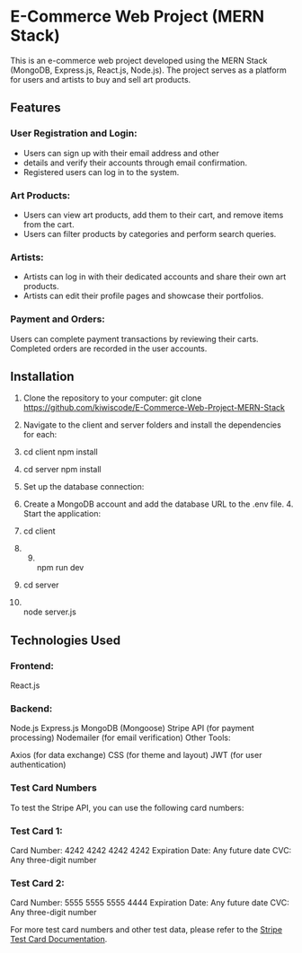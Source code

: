 # E-Commerce Web Project (MERN Stack)

This is an e-commerce web project developed using the MERN Stack (MongoDB, Express.js, React.js, Node.js). The project serves as a platform for users and artists to buy and sell art products.

## Features

### User Registration and Login:

- Users can sign up with their email address and other
- details and verify their accounts through email confirmation.
- Registered users can log in to the system.

### Art Products:

- Users can view art products, add them to their cart, and remove items from the cart.
- Users can filter products by categories and perform search queries.

### Artists:

- Artists can log in with their dedicated accounts and share their own art products.
- Artists can edit their profile pages and showcase their portfolios.

### Payment and Orders:

Users can complete payment transactions by reviewing their carts.
Completed orders are recorded in the user accounts.

## Installation

1. Clone the repository to your computer:
   git clone https://github.com/kiwiscode/E-Commerce-Web-Project-MERN-Stack
2. Navigate to the client and server folders and install the dependencies for each:

3. cd client
   npm install

4. cd server
   npm install

5. Set up the database connection:

6. Create a MongoDB account and add the database URL to the .env file. 4. Start the application:
7. cd client
8. 9. <br>
      npm run dev

9. cd server
10. <br>
    node server.js

## Technologies Used

### Frontend:

React.js

### Backend:

Node.js
Express.js
MongoDB (Mongoose)
Stripe API (for payment processing)
Nodemailer (for email verification)
Other Tools:

Axios (for data exchange)
CSS (for theme and layout)
JWT (for user authentication)

### Test Card Numbers

To test the Stripe API, you can use the following card numbers:

### Test Card 1:

Card Number: 4242 4242 4242 4242
Expiration Date: Any future date
CVC: Any three-digit number

### Test Card 2:

Card Number: 5555 5555 5555 4444
Expiration Date: Any future date
CVC: Any three-digit number

For more test card numbers and other test data, please refer to the [Stripe Test Card Documentation](https://stripe.com/docs/testing).
